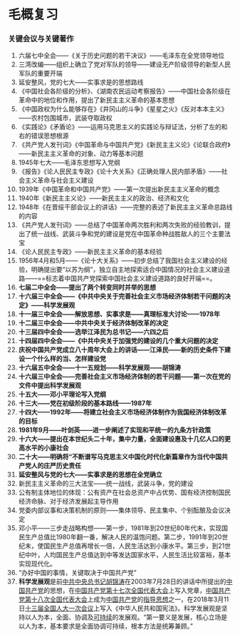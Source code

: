 # 毛概复习



### 关键会议与关键著作



1. 六届七中全会——《关于历史问题的若干决议》——毛泽东在全党领导地位
2. 三湾改编——组织上确立了党对军队的领导——建设无产阶级领导的新型人民军队的重要开端
3. 延安整风，党的七大——实事求是的思想路线
4. 《中国社会各阶级的分析》、《湖南农民运动考察报告》——中国社会各阶级在革命中的地位和作用，提出了新民主主义革命的基本思想
5. 《中国政权为什么能够存在》《井冈山的斗争》《星星之火》《反对本本主义》——农村包围城市，武装夺取政权
6. 《实践论》《矛盾论》——运用马克思主义的实践论与辩证法，分析了左的和右的错误思想根源
7. 《共产党人发刊词》《中国革命与中国共产党》《新民主主义论》《论联合政府》——新民主主义革命的对象、动力等基本问题
8. 1945年七大——毛泽东思想写入党纲
9. 《报告》《论人民民主专政》《论十大关系》《正确处理人民内部矛盾》——社会主义革命与社会主义建设
10. 1939年《中国革命和中国共产党》——第一次提出新民主主义革命的概念
11. 1940年《新民主主义论》——新民主主义的政治、经济和文化
12. 1948年《在晋绥干部会议上的讲话》——完整的表述了新民主主义革命总路线的内容
13. 《共产党人发刊词》——总结了中国革命两次胜利和两次失败的经验教训，提出了统一战线、武装斗争和党的建设是党在中国革命种战胜敌人的三个主要法宝
14. 《论人民民主专政》——新民主主义革命的基本经验
15. 1956年4月和5月——《论十大关系》——初步总结了我国社会主义建设的经验，明确提出要“以苏为纲”，独立自主地探索适合中国情况的社会主义建设道路——==标志着中国共产党探索中国社会主义建设道路的良好开端==。
16. **七届二中全会——提出了两个转变同时并举的思想**
17. **十六届三中全会——《中共中央关于完善社会主义市场经济体制若干问题的决定》——科学发展观**
18. **十一届三中全会——解放思想、实事求是——真理标准大讨论——1978年**
19. **十二届三中全会——中共中央关于经济体制改革的决定**
20. **十三届四中全会——选举江泽民为总书记——六四之后**
21. **十四届四中全会——《中共中央关于加强党的建设的几个重大问题的决定**
23. **庆祝中国共产党成立八十周年大会上的讲话——江泽民——新的历史条件下建设一个什么样的当、怎样建设党**
24. **十六届五中全会——十一五规划——科学发展观——胡锦涛**
25. **十六届三中全会——完善社会主义市场经济体制的若干问题——第一次在党的文件中提出科学发展观**
26. **十五大——邓小平理论写入党纲**
27. **十三大——党在初级阶段的基本路线——1987年**
28. **十四大——1992年——将建立社会主义市场经济体制作为我国经济体制改革的目标**
29. **1981年9月——叶剑英——进一步阐述了实现和平统一的九条方针政策**
30. **十六大——提出在本世纪头二十年，集中力量，全面建设惠及十几亿人口的更高水平的小康社会**
31. **二十大——明确将“不断谱写马克思主义中国化时代化新篇章作为当代中国共产党人的庄严历史责任**
32. **延安整风与党的七大——实事求是的思想在全党确立**
33. 新民主主义革命的三大法宝——统一战线，武装斗争，党的建设
34. 公有制主体地位的体现：公有资产在社会总资产中占优势、国有经济控制国民经济命脉、对于经济发展起主导作用
35. 党委内部议事和决策机制的原则——集体领导、民主集中、个别酝酿及会议决定
36. 邓小平——三步走战略构想——第一步，1981年到20世纪80年代末，实现国民生产总值比1980年翻一番，解决人民的温饱问题。第二步，1991年到20世纪末，使国民生产总值再增长一倍，人民生活达到小康水平。第三步，到21世纪中叶，人均国民生产总值达到中等发达国家水平，人民生活比较富裕，基本实现现代化。
37. “办好中国的事情，关键取决于中国共产党” 
38. **科学发展观**是前[中共中央总书记](https://zh.wikipedia.org/wiki/中共中央总书记)[胡锦涛](https://zh.wikipedia.org/wiki/胡锦涛)在2003年7月28日的讲话中所提出的[中国共产党](https://zh.wikipedia.org/wiki/中国共产党)的思想，在[中国共产党第十七次全国代表大会](https://zh.wikipedia.org/wiki/中国共产党第十七次全国代表大会)上写入党章，[中国共产党第十八次全国代表大会](https://zh.wikipedia.org/wiki/中国共产党第十八次全国代表大会)上成为[中国共产党](https://zh.wikipedia.org/wiki/中国共产党)的[指导思想](https://zh.wikipedia.org/wiki/中国共产党#指导思想)之一，在2018年3月11日[十三届全国人大一次会议](https://zh.wikipedia.org/wiki/十三届全国人大一次会议)上写入《中华人民共和国宪法》。科学发展观是坚持以人为本，全面、协调及[可持续](https://zh.wikipedia.org/wiki/可持续发展)的发展观。“第一要义是发展，核心立场是以人为本，基本要求是全面协调可持续，根本方法是统筹兼顾。”
